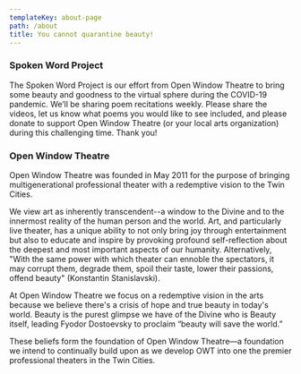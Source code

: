 ```yaml
---
templateKey: about-page
path: /about
title: You cannot quarantine beauty!
---
```

### Spoken Word Project
The Spoken Word Project is our effort from Open Window Theatre to bring some beauty and goodness to the virtual sphere during the COVID-19 pandemic. We’ll be sharing poem recitations weekly. Please share the videos, let us know what poems you would like to see included, and please donate to support Open Window Theatre (or your local arts organization) during this challenging time. Thank you!

### Open Window Theatre
Open Window Theatre was founded in May 2011 for the purpose of bringing multigenerational professional theater with a redemptive vision to the Twin Cities.

We view art as inherently transcendent--a window to the Divine and to the innermost reality of the human person and the world. Art, and particularly live theater, has a unique ability to not only bring joy through entertainment but also to educate and inspire by provoking profound self-reflection about the deepest and most important aspects of our humanity. Alternatively, "With the same power with which theater can ennoble the spectators, it may corrupt them, degrade them, spoil their taste, lower their passions, offend beauty" (Konstantin Stanislavski).

At Open Window Theatre we focus on a redemptive vision in the arts because we believe there's a crisis of hope and true beauty in today's world. Beauty is the purest glimpse we have of the Divine who is Beauty itself, leading Fyodor Dostoevsky to proclaim “beauty will save the world.”

These beliefs form the foundation of Open Window Theatre—a foundation we intend to continually build upon as we develop OWT into one the premier professional theaters in the Twin Cities.
